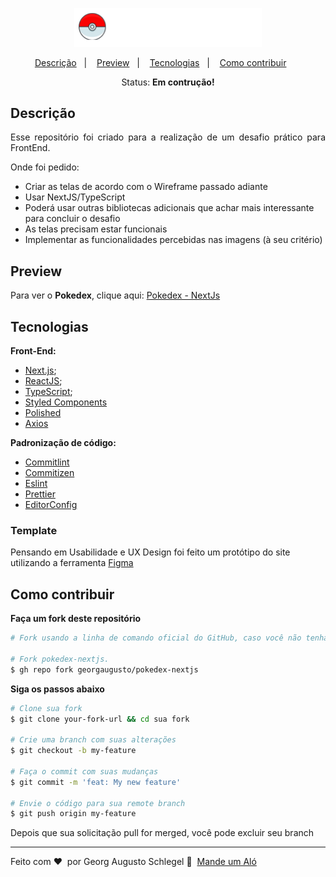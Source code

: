 <p align="center">
  <img src="src/assets/logo-pokedex.png" width="300px"/>
</p>

<p align="center">
  <a href="#Descrição">Descrição</a>&nbsp;&nbsp;&nbsp;|&nbsp;&nbsp;&nbsp;
  <a href="#Preview">Preview</a>&nbsp;&nbsp;&nbsp;|&nbsp;&nbsp;&nbsp;
  <a href="#Tecnologias">Tecnologias</a>&nbsp;&nbsp;&nbsp;|&nbsp;&nbsp;&nbsp;
  <a href="#Como-contribuir">Como contribuir</a>&nbsp;&nbsp;&nbsp;&nbsp;&nbsp;&nbsp;
</p>

<p align="center">Status: <b>Em contrução!</b></p>

## Descrição
<p align="justify">
  Esse repositório foi criado para a realização de um desafio prático para FrontEnd.

</p>
<p align="justify">
  Onde foi pedido:
</p>

<ul>
  <li>Criar as telas de acordo com o Wireframe passado adiante</li>
  <li>Usar NextJS/TypeScript</li>
  <li>Poderá usar outras bibliotecas adicionais que achar mais interessante para concluir o desafio</li>
  <li>As telas precisam estar funcionais</li>
  <li>Implementar as funcionalidades percebidas nas imagens (à seu critério)</li>
</ul>

## Preview

Para ver o **Pokedex**, clique aqui: [Pokedex - NextJs](https://pokedex-nextjs.netlify.app/)</br>

## Tecnologias

**Front-End:**
- [Next.js](https://reactjs.org);
- [ReactJS](https://nextjs.org/);
- [TypeScript](https://www.typescriptlang.org/);
- [Styled Components](https://styled-components.com/)
- [Polished](https://github.com/styled-components/polished)
- [Axios](https://github.com/axios/axios)

**Padronização de código:**
- [Commitlint](https://github.com/conventional-changelog/commitlint)
- [Commitizen](https://github.com/commitizen/cz-cli)
- [Eslint](https://eslint.org/)
- [Prettier](https://prettier.io/)
- [EditorConfig](https://editorconfig.org/)

### Template

Pensando em Usabilidade e UX Design foi feito um protótipo do site utilizando a ferramenta [Figma](https://www.figma.com/file/CyO3DAXPZJMoMDzWGSF2iG/Pokedex?node-id=9%3A141)

## Como contribuir

**Faça um fork deste repositório**

```bash
# Fork usando a linha de comando oficial do GitHub, caso você não tenha a CLI do GitHub, use o site para fazer isso.

# Fork pokedex-nextjs.
$ gh repo fork georgaugusto/pokedex-nextjs
```

**Siga os passos abaixo**

```bash
# Clone sua fork
$ git clone your-fork-url && cd sua fork

# Crie uma branch com suas alterações
$ git checkout -b my-feature

# Faça o commit com suas mudanças
$ git commit -m 'feat: My new feature'

# Envie o código para sua remote branch
$ git push origin my-feature
```

Depois que sua solicitação pull for merged, você pode excluir seu branch

---

Feito com ❤️ &nbsp;por Georg Augusto Schlegel 👋 &nbsp;[Mande um Aló](https://www.linkedin.com/in/georgaugusto/)
